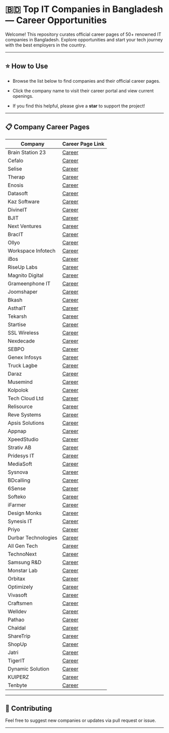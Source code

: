 # 🇧🇩 Top IT Companies in Bangladesh — Career Opportunities

Welcome! This repository curates official career pages of 50+ renowned IT companies in Bangladesh. Explore opportunities and start your tech journey with the best employers in the country.

---

## ⭐ How to Use
- Browse the list below to find companies and their official career pages.
- Click the company name to visit their career portal and view current openings.

- If you find this helpful, please give a **star** to support the project!

---

## 📋 Company Career Pages

| Company                | Career Page Link                                                                 |
|------------------------|----------------------------------------------------------------------------------|
| Brain Station 23       | [Career](https://brainstation-23.easy.jobs/)                                     |
| Cefalo                 | [Career](https://career.cefalo.com/)                                             |
| Selise                 | [Career](https://selisegroup.com/about-us/#jobs-main-container)                  |
| Therap                 | [Career](https://therap.hire.trakstar.com/)                                      |
| Enosis                 | [Career](https://enosisbd.pinpointhq.com/)                                       |
| Datasoft               | [Career](https://datasoft-bd.com/career/)                                        |
| Kaz Software           | [Career](https://kaz.com.bd/ourwork2/category/job_post)                          |
| DivineIT               | [Career](https://www.divineit.net/about/careers/)                                |
| BJIT                   | [Career](https://bjitgroup.com/career)                                           |
| Next Ventures          | [Career](https://career.nextventures.io/)                                        |
| BracIT                 | [Career](https://www.bracits.com/career)                                         |
| Ollyo                  | [Career](https://ollyo.com/careers/)                                             |
| Workspace Infotech     | [Career](https://www.workspaceit.com/career/)                                    |
| iBos                   | [Career](https://ibos.io/career/)                                                |
| RiseUp Labs            | [Career](https://riseuplabs.com/jobs/)                                           |
| Magnito Digital        | [Career](https://magnitodigital.com/career/)                                     |
| Grameenphone IT        | [Career](https://www.grameenphone.com/about/career/vacant-positions)             |
| Joomshaper             | [Career](https://www.joomshaper.com/about)                                       |
| Bkash                  | [Career](https://www.bkash.com/career)                                           |
| AsthaIT                | [Career](https://www.asthait.com/career/)                                        |
| Tekarsh                | [Career](https://tekarsh.com/career/)                                            |
| Startise               | [Career](https://startise.com/careers/)                                          |
| SSL Wireless           | [Career](https://sslwireless.com/job-openings/)                                  |
| Nexdecade              | [Career](https://www.nexdecade.com/life-at-a-glance/career)                      |
| SEBPO                  | [Career](https://sebpo.com/careers/)                                             |
| Genex Infosys          | [Career](https://genexinfosys.com/career.php)                                    |
| Truck Lagbe            | [Career](https://trucklagbe.com/career)                                          |
| Daraz                  | [Career](https://www.daraz.com.bd/careers/)                                      |
| Musemind               | [Career](https://musemind.agency/career#current-opening)                         |
| Kolpolok               | [Career](https://kolpolok.com/career/)                                           |
| Tech Cloud Ltd         | [Career](https://techcloudltd.com/career-at-tech-cloud-ltd/)                     |
| Relisource             | [Career](https://www.relisource.com/careers/)                                    |
| Reve Systems           | [Career](https://www.revesoft.com/career)                                        |
| Apsis Solutions        | [Career](https://apsissolutions.com/career/)                                     |
| Appnap                 | [Career](https://appnap.io/career)                                               |
| XpeedStudio            | [Career](https://inside.xpeedstudio.com/)                                        |
| Strativ AB             | [Career](https://erp360.strativ.se/career)                                       |
| Pridesys IT            | [Career](https://pridesys.com/careers/)                                          |
| MediaSoft              | [Career](https://career.mediasoftbd.com/#active-jobs)                            |
| Sysnova                | [Career](https://www.sysnova.com/index.php/career)                               |
| BDcalling              | [Career](https://bdcalling.com/career/)                                          |
| 6Sense                 | [Career](https://6sense.com/about-us/careers/join-us/)                           |
| Softeko                | [Career](https://www.softeko.co/careers/#current-openings)                       |
| iFarmer                | [Career](https://ifarmer.asia/career#career_opportunity)                         |
| Design Monks           | [Career](https://www.designmonks.co/career)                                      |
| Synesis IT             | [Career](https://synesisit.com.bd/career/)                                       |
| Priyo                  | [Career](https://www.priyo.com/jobs/)                                            |
| Durbar Technologies    | [Career](https://www.durbartech.com/career/index.php)                            |
| All Gen Tech           | [Career](https://allgentech.bamboohr.com/careers)                                |
| TechnoNext             | [Career](https://technonext.com/career)                                          |
| Samsung R&D            | [Career](https://research.samsung.com/careers)                                   |
| Monstar Lab            | [Career](https://monstar-lab.com/bd/about/careers/)                              |
| Orbitax                | [Career](https://www.linkedin.com/company/orbitax/jobs/)                         |
| Optimizely             | [Career](https://careers.optimizely.com/search/)                                 |
| Vivasoft               | [Career](https://vivasoftltd.com/career/#open-position)                          |
| Craftsmen              | [Career](https://careers.craftsmensoftware.com/jobs)                             |
| Welldev                | [Career](https://www.welldev.io/careers)                                         |
| Pathao                 | [Career](https://career.pathao.com/#position)                                    |
| Chaldal                | [Career](https://chaldal.com/t/Career)                                           |
| ShareTrip              | [Career](https://www.linkedin.com/company/sharetrip/jobs/)                       |
| ShopUp                 | [Career](https://www.shopup.org/career)                                          |
| Jatri                  | [Career](https://jatri.co/career#job-opening)                                    |
| TigerIT                | [Career](https://www.linkedin.com/company/tigerit-bangladesh-limited/posts/)     |
| Dynamic Solution       | [Career](https://app.hrythmic.com/recruit/openings/company/dsinnovators/)        |
| KUIPERZ                | [Career](https://kuiperz.io/careers/)                                            |
| Tenbyte                | [Career](https://tenbyte.com.my/jobs/)                                           |

---

## 🤝 Contributing

Feel free to suggest new companies or updates via pull request or issue.

---
